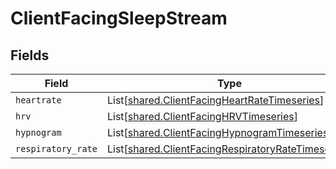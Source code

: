 # ClientFacingSleepStream


## Fields

| Field                                                                                                              | Type                                                                                                               | Required                                                                                                           | Description                                                                                                        |
| ------------------------------------------------------------------------------------------------------------------ | ------------------------------------------------------------------------------------------------------------------ | ------------------------------------------------------------------------------------------------------------------ | ------------------------------------------------------------------------------------------------------------------ |
| `heartrate`                                                                                                        | List[[shared.ClientFacingHeartRateTimeseries](../../models/shared/clientfacingheartratetimeseries.md)]             | :heavy_minus_sign:                                                                                                 | N/A                                                                                                                |
| `hrv`                                                                                                              | List[[shared.ClientFacingHRVTimeseries](../../models/shared/clientfacinghrvtimeseries.md)]                         | :heavy_minus_sign:                                                                                                 | N/A                                                                                                                |
| `hypnogram`                                                                                                        | List[[shared.ClientFacingHypnogramTimeseries](../../models/shared/clientfacinghypnogramtimeseries.md)]             | :heavy_minus_sign:                                                                                                 | N/A                                                                                                                |
| `respiratory_rate`                                                                                                 | List[[shared.ClientFacingRespiratoryRateTimeseries](../../models/shared/clientfacingrespiratoryratetimeseries.md)] | :heavy_minus_sign:                                                                                                 | N/A                                                                                                                |